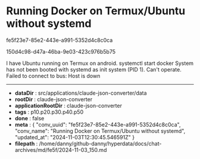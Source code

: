 # Running Docker on Termux/Ubuntu without systemd

fe5f23e7-85e2-443e-a991-5352d4c8c0ca

150d4c98-d47a-46ba-9e03-423c976b5b75

I have Ubuntu running on Termux on android. systemctl start docker
System has not been booted with systemd as init system (PID 1). Can't operate.
Failed to connect to bus: Host is down

---

* **dataDir** : src/applications/claude-json-converter/data
* **rootDir** : claude-json-converter
* **applicationRootDir** : claude-json-converter
* **tags** : p10.p20.p30.p40.p50
* **done** : false
* **meta** : {
  "conv_uuid": "fe5f23e7-85e2-443e-a991-5352d4c8c0ca",
  "conv_name": "Running Docker on Termux/Ubuntu without systemd",
  "updated_at": "2024-11-03T12:30:45.546591Z"
}
* **filepath** : /home/danny/github-danny/hyperdata/docs/chat-archives/md/fe5f/2024-11-03_150.md